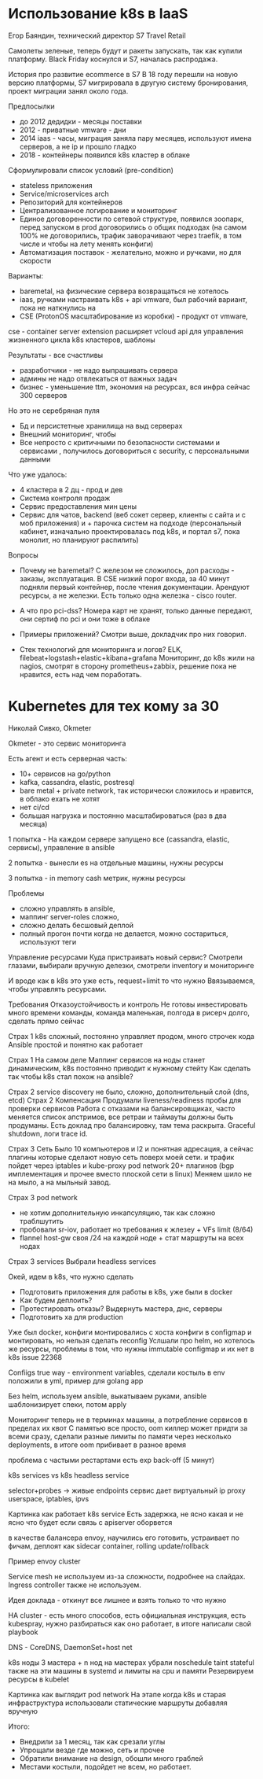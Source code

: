 # Использование k8s в IaaS

Егор Баяндин, технический директор S7 Travel Retail

Самолеты зеленые, теперь будут и ракеты запускать, так как купили платформу.
Black Friday коснулся и S7, началась распродажа.

История про развитие ecommerce в S7
В 18 году перешли на новую версию платформы, S7 мигрировала в другую систему бронирования, проект миграции занял около года.

Предпосылки
* до 2012 дедидки - месяцы поставки
* 2012 - приватные vmware - дни
* 2014 iaas - часы, миграция заняла пару месяцев, используют имена серверов, а не ip и прошло гладко
* 2018 - контейнеры появился k8s кластер в облаке

Сформулировали список условий (pre-condition)
* stateless приложения
* Service/microservices arch
* Репозиторий для контейнеров
* Централизованное логирование и мониторинг
* Единое договоренности по сетевой структуре, появился зоопарк, перед запуском в prod договорились о общих подходах (на самом 100% не договорились, трафик заворачивают через traefik, в том числе и чтобы на лету менять конфиги)
* Автоматизация поставок - желательно, можно и ручками, но для скорости

Варианты:
* baremetal, на физические сервера возвращаться не хотелось
* iaas, ручками настраивать k8s + api vmware, был рабочий вариант, пока не наткнулись на
* CSE (ProtonOS масштабирование из коробки) - продукт от vmware, 

cse - container server extension
расширяет vcloud api для управления жизненного цикла k8s кластеров, шаблоны

Результаты - все счастливы
* разработчики - не надо выпрашивать сервера
* админы не надо отвлекаться от важных задач
* бизнес - уменьшение ttm, экономия на ресурсах, вся инфра сейчас 300 серверов

Но это не серебряная пуля
* Бд и персистетные хранилища на выд серверах
* Внешний мониторинг, чтобы 
* Все непросто с критичными по безопасности системами и сервисами , получилось договориться с security, с персональными данными 

Что уже удалось:
* 4 кластера в 2 дц - прод и дев
* Система контроля продаж
* Сервис предоставления мин цены
* Сервис для чатов, backend (веб сокет сервер, клиенты с сайта и с моб приложения)
и + парочка систем на подходе (персональный кабинет, изначально проектировалась под k8s, и портал s7, пока монолит, но планируют распилить)

Вопросы 
* Почему не baremetal?
С железом не сложилось, доп расходы - заказы, эксплуатация. В CSE низкий порог входа, за 40 минут подняли первый контейнер, после чтения документации.
Арендуют ресурсы, а не железки. Есть только одна железка - cisco router.

* А что про pci-dss?
Номера карт не хранят, только данные передают, они сертиф по pci и они тоже в облаке

* Примеры приложений?
Смотри выше, докладчик про них говорил.

* Стек технологий для мониторинга и логов?
ELK, filebeat+logstash+elastic+kibana+grafana
Мониторинг, до k8s жили на nagios, смотрят в сторону prometheus+zabbix, решение пока не нравится, есть над чем поработать.


# Kubernetes для тех кому за 30

Николай Сивко, Okmeter

Okmeter - это сервис мониторинга

Есть агент и есть серверная часть:
* 10+ сервисов на go/python
* kafka, cassandra, elastic, postresql
* bare metal + private network, так исторически сложилось и нравится, в облако ехать не хотят
* нет ci/cd
* большая нагрузка и постоянно масштабироваться (раз в два месяца)

1 попытка - На каждом сервере запущено все (cassandra, elastic, сервисы), управление в ansible

2 попытка - вынесли es на отдельные машины, нужны ресурсы

3 попытка - in memory cash метрик, нужны ресурсы

Проблемы
* сложно управлять в ansible,
* маппинг server-roles сложно, 
* сложно делать бесшовый деплой
* полный прогон почти когда не делается, можно состариться, используют теги

Управление ресурсами
Куда пристраивать новый сервис? Смотрели глазами, выбирали вручную делезки, смотрели inventory и мониторинге

И вроде как в k8s это уже есть, request+limit то что нужно
Ввязываемся, чтобы управлять ресурсами.

Требования
Отказоустойчивость и контроль
Не готовы инвестировать много времени команды, команда маленькая, полгода в рисерч долго, сделать прямо сейчас

Страх 1
k8s сложный, постоянно управляет продом, много строчек кода
Ansible простой и понятно как работает

Страх 1 На самом деле
Маппинг сервисов на ноды станет динамическим, k8s постоянно приводит к нужному стейту
Как сделать так чтобы k8s стал похож на ansible?

Страх 2 service discovery
не было, сложно, дополнительный слой (dns, etcd)
Страх 2 Компенсация
Продумали liveness/readiness пробы для проверки сервисов
Работа с отказами на балансировщиках, часто меняется список апстримов, все ретраи и таймауты должны быть продуманы. Есть доклад про балансировку, там тема раскрыта.
Graceful shutdown, логи trace id.

Страх 3 Сеть
Было 10 компьютеров и l2 и понятная адресация, а сейчас плагины которые сделают новую сеть поверх моей сети.
и трафик пойдет через iptables и kube-proxy
pod network 20+ плагинов (bgp имплементация и прочее вместо плоской сети в linux)
Меняем шило не на мыло, а на мыльный завод.

Страх 3 pod network
* не хотим дополнительную инкапсуляцию, так как сложно траблшутить
* пробовали sr-iov, работает но требования к жлезеу + VFs limit (8/64)
* flannel host-gw своя /24 на каждой ноде + стат маршруты на всех нодах

Страх 3 services
Выбрали headless services

Окей, идем в k8s, что нужно сделать
* Подготовить приложения для работы в k8s, уже были в docker
* Как будем деплоить?
* Протестировать отказы? Выдернуть мастера, днс, серверы
* Подготовить ха для production

Уже был docker, конфиги монтировались с хоста
конфиги в configmap и монтировать, но нельзя сделать reconfig
Услшали про helm, но хотелось же ресурсы, проблемы в том, что нужны immutable configmap и их нет в k8s issue 22368

Confiigs
true way - environment variables, сделали костыль в env положили в yml, пример для golang app

Без helm, используем ansible, выкатываем руками, ansible шаблонизирует спеки, потом apply

Мониторинг теперь не в терминах машины, а потребление сервисов в пределах их квот
С памятью все просто, oom киллер может придти за всеми сразу, сделали разные лимиты по памяти через несколько deployments, в итоге oom прибивает в разное время

проблема с частыми рестартами есть exp back-off (5 минут)

k8s services vs k8s headless service

selector+probes -> живые endpoints
сервис дает виртуальный ip
proxy userspace, iptables, ipvs

Картинка как работает k8s service
Есть задержка, не ясно какая и не ясно что будет если связь с apiserver оборвется

в качестве балансера envoy, научились его готовить, устраивает по фичам, деплоят как sidecar container, rolling update/rollback

Пример envoy cluster

Service mesh не используем из-за сложности, подробнее на слайдах. Ingress controller также не используем.

Идея доклада - откинут все лишнее и взять только то что нужно

HA cluster - есть много способов, есть официальная инструкция, есть kubespray, нужно разбираться как оно работает, в итоге написали свой playbook

DNS - CoreDNS, DaemonSet+host net

k8s ноды 3 мастера + n нод
на мастерах убрали noschedule taint
stateful также на эти машины в systemd и лимиты на cpu  и памяти
Резервируем ресурсы в kubelet

Картинка как выглядит pod network
На этапе когда k8s и старая инфраструктура использовали статические маршруты добавляя вручную

Итого:
* Внедрили за 1 месяц, так как срезали углы
* Упрощали везде где можно, сеть и прочее
* Обратили внимание на design, обошли много граблей
* Местами костыли, подойдет не всем, но работает.
